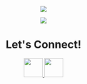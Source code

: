 <p align="center">
  <img src="https://capsule-render.vercel.app/api?type=waving&color=gradient&text=Hello!&height=100&section=header&fontColor=D3D3D3"/>
</p>

<p align="center">
  <img src= "https://media2.giphy.com/media/zwPRprvrP4Lm0/giphy.gif?cid=ecf05e4750op5zn4hfr4qglkurpffjx09ejch1bgzo7afz06&rid=giphy.gif&ct=g">
</p>

<h1 align="center">
  Let's Connect!
</h1>

<p align="center">
<a href="https://www.linkedin.com/in/chenzechen/">
  <img height="50" src="https://user-images.githubusercontent.com/46517096/166973395-19676cd8-f8ec-4abf-83ff-da8243505b82.png"/>
</a>
<a href="https://www.instagram.com/cchenze/">
  <img height="50" src="https://user-images.githubusercontent.com/46517096/166974368-9798f39f-1f46-499c-b14e-81f0a3f83a06.png"/>
</a>

